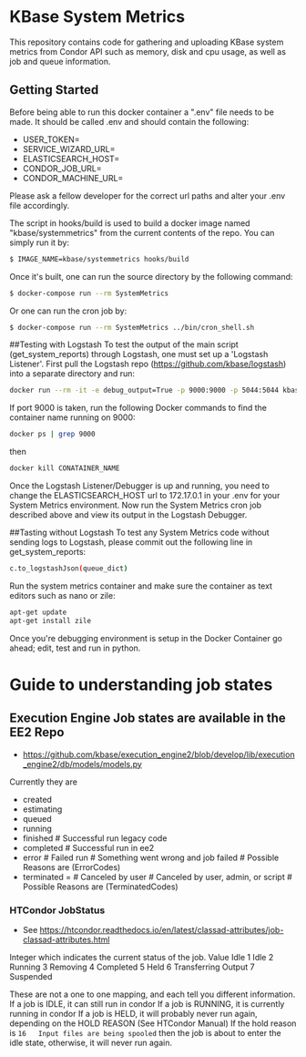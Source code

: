# KBase System Metrics

This repository contains code for gathering and uploading KBase system metrics from Condor API such as memory, disk and cpu usage, as well as job and queue information.

## Getting Started
Before being able to run this docker container a ".env" file needs to be made. 
It should be called .env and should contain the following:

* USER_TOKEN=<TOKEN>
* SERVICE_WIZARD_URL=<URL>
* ELASTICSEARCH_HOST=<URL>
* CONDOR_JOB_URL=<URL>
* CONDOR_MACHINE_URL=<URL>

Please ask a fellow developer for the correct url paths and alter your .env 
file accordingly. 

The script in hooks/build is used to build a docker image named "kbase/systemmetrics" 
from the current contents of the repo. You can simply run it by:
```sh
$ IMAGE_NAME=kbase/systemmetrics hooks/build
```

Once it's built, one can run the source directory by the following command:
```sh
$ docker-compose run --rm SystemMetrics
```

Or one can run the cron job by:
```sh
$ docker-compose run --rm SystemMetrics ../bin/cron_shell.sh
```

##Testing with Logstash
To test the output of the main script (get_system_reports) through Logstash, one must set up a 'Logstash Listener'.
First pull the Logstash repo (https://github.com/kbase/logstash) into a separate directory and run:
```sh
docker run --rm -it -e debug_output=True -p 9000:9000 -p 5044:5044 kbase/logstash
```
If port 9000 is taken, run the following Docker commands to find the container name running on 9000:
```sh
docker ps | grep 9000
```
then 
```sh
docker kill CONATAINER_NAME
```
Once the Logstash Listener/Debugger is up and running, you need to change the ELASTICSEARCH_HOST url to 172.17.0.1 
in your .env for your System Metrics environment. Now run the System Metrics cron job described above and view 
its output in the Logstash Debugger. 

##Tasting without Logstash
To test any System Metrics code without sending logs to Logstash, please commit out the following line in 
get_system_reports:
```sh
c.to_logstashJson(queue_dict)
```
Run the system metrics container and make sure the container as text editors such as nano or zile:
```sh
apt-get update
apt-get install zile
```
Once you're debugging environment is setup in the Docker Container go ahead; edit, test and run in python. 


# Guide to understanding job states

## Execution Engine Job states are available in the EE2 Repo 
* https://github.com/kbase/execution_engine2/blob/develop/lib/execution_engine2/db/models/models.py

Currently they are
* created 
* estimating
* queued 
* running
* finished # Successful run legacy code
* completed # Successful run in ee2
* error  # Failed run # Something went wrong and job failed # Possible Reasons are (ErrorCodes)
* terminated = # Canceled by user # Canceled by user, admin, or script # Possible Reasons are (TerminatedCodes)
    
### HTCondor JobStatus
* See https://htcondor.readthedocs.io/en/latest/classad-attributes/job-classad-attributes.html

Integer which indicates the current status of the job.
Value 	Idle
1 	Idle
2 	Running
3 	Removing
4 	Completed
5 	Held
6 	Transferring Output
7 	Suspended

These are not a one to one mapping, and each tell you different information. 
If a job is IDLE, it can still run in condor
If a job is RUNNING, it is currently running in condor
If a job is HELD, it will probably never run again, depending on the HOLD REASON (See HTCondor Manual)
If the hold reason is `16 	Input files are being spooled` then the job is about to enter the idle state, otherwise, it will never run again.

  
